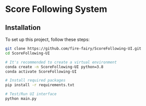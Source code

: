 # Score Following System

## Installation
To set up this project, follow these steps:

```bash
git clone https://github.com/fire-fairy/ScoreFollowing-UI.git
cd ScoreFollowing-UI

# It's recommended to create a virtual environment
conda create -n ScoreFollowing-UI python=3.8
conda activate ScoreFollowing-UI

# Install required packages
pip install -r requirements.txt

# Test/Run UI interface
python main.py
```



